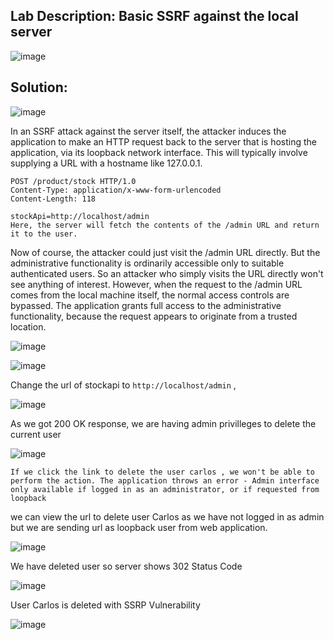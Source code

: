## Lab Description: Basic SSRF against the local server

![image](https://github.com/jayshah17/PortSwiggerLabs/assets/76842630/f7a02088-0ae7-43ef-b6d4-254565cbe264)

## Solution:  

![image](https://github.com/jayshah17/PortSwiggerLabs/assets/76842630/b964f809-f6a4-4970-b11b-d33d6d5c807d)

In an SSRF attack against the server itself, the attacker induces the application to make an HTTP request back to the server that is hosting the application, 
via its loopback network interface. This will typically involve supplying a URL with a hostname like 127.0.0.1.

```
POST /product/stock HTTP/1.0
Content-Type: application/x-www-form-urlencoded
Content-Length: 118

stockApi=http://localhost/admin
Here, the server will fetch the contents of the /admin URL and return it to the user.
```
Now of course, the attacker could just visit the /admin URL directly. But the administrative functionality is ordinarily accessible only to suitable authenticated users. 
So an attacker who simply visits the URL directly won't see anything of interest. However, when the request to the /admin URL comes from the local machine itself, 
the normal access controls are bypassed. The application grants full access to the administrative functionality, because the request appears to originate from a trusted location.

![image](https://github.com/jayshah17/PortSwiggerLabs/assets/76842630/4e52d52b-4f01-4b93-af34-65d973151aa3)

![image](https://github.com/jayshah17/PortSwiggerLabs/assets/76842630/e6879350-c85a-4c79-bc49-f71f777352a0)

Change the url of stockapi to `http://localhost/admin` ,

![image](https://github.com/jayshah17/PortSwiggerLabs/assets/76842630/ab9947ad-ab2d-40e6-9e96-139ea80d41c6)

As we got 200 OK response, we are having admin privilleges to delete the current user

![image](https://github.com/jayshah17/PortSwiggerLabs/assets/76842630/4f42fe8e-47b9-4bcd-928a-06aae08d776c)

```
If we click the link to delete the user carlos , we won't be able to perform the action. The application throws an error - Admin interface only available if logged in as an administrator, or if requested from loopback
```
we can view the url to delete user Carlos as we have not logged in as admin but we are sending url as loopback user from web application.

![image](https://github.com/jayshah17/PortSwiggerLabs/assets/76842630/cdfd60ec-8a5b-4efb-92cf-4b91e7e4d59d)

We have deleted user so server shows 302 Status Code 

![image](https://github.com/jayshah17/PortSwiggerLabs/assets/76842630/11cf429a-18e8-4ae1-8537-9abcc0b15cd5)

User Carlos is deleted with SSRP Vulnerability

![image](https://github.com/jayshah17/PortSwiggerLabs/assets/76842630/3f6cee9b-ec6b-4925-8878-7aa2e5d1df2e)




